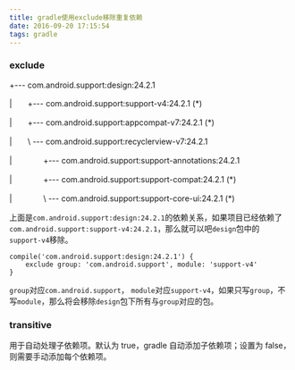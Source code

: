 ```yaml
---
title: gradle使用exclude移除重复依赖
date: 2016-09-20 17:15:54
tags: gradle
---
```


### exclude

+--- com.android.support:design:24.2.1

|　　+--- com.android.support:support-v4:24.2.1 (*)

|　　+--- com.android.support:appcompat-v7:24.2.1 (*)

|　　\\ --- com.android.support:recyclerview-v7:24.2.1

|　　　　+--- com.android.support:support-annotations:24.2.1

|　　　　+--- com.android.support:support-compat:24.2.1 (*)

|　　　　\\ --- com.android.support:support-core-ui:24.2.1 (*)

上面是`com.android.support:design:24.2.1`的依赖关系，如果项目已经依赖了`com.android.support:support-v4:24.2.1`，那么就可以吧`design`包中的`support-v4`移除。

    compile('com.android.support:design:24.2.1') {
        exclude group: 'com.android.support', module: 'support-v4'
    }

`group`对应`com.android.support`， `module`对应`support-v4`，如果只写`group`，不写`module`，那么将会移除`design`包下所有与`group`对应的包。

### transitive

用于自动处理子依赖项。默认为 true，gradle 自动添加子依赖项；设置为 false，则需要手动添加每个依赖项。

